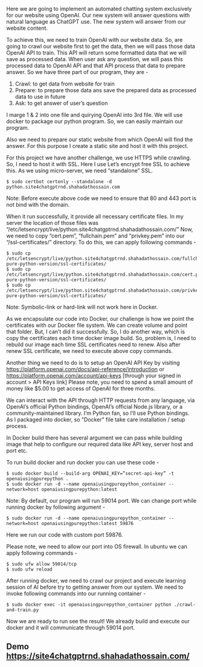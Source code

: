 Here we are going to implement an automated chatting system exclusively for our website using OpenAI. Our new system will answer questions with natural language as ChatGPT use. The new system will answer from our website content.

To achieve this, we need to train OpenAI with our website data. So, are going to crawl our website first to get the data, then we will pass those data OpenAI API to train. This API will return some formatted data that we will save as processed data. When user ask any question, we will pass this processed data to OpenAI API and that API process that data to prepare answer. So we have three part of our program, they are -

1. Crawl: to get data from website for train
2. Prepare: to prepare those data ans save the prepared data as processed data to use in future
3. Ask: to get answer of user’s question

I marge 1 & 2 into one file and quirying OpenAI into 3rd file. We will use docker to package our python program. So, we can easily maintain our program.

Also we need to prepare our static website from which OpenAI will find the answer. For this purpose I create a static site and host it with this project.

For this project we have another challenge, we use HTTPS while crawling. So, I need to host it with SSL. Here I use Let’s encrypt free SSL to achieve this. As we using micro-server, we need “standalone” SSL.
```
$ sudo certbot certonly --standalone -d python.site4chatgptrnd.shahadathossain.com
```
Note: Before execute above code we need to ensure that 80 and 443 port is not bind with the domain.

When it run successfully, it provide all necessary certificate files. In my server the location of those files was “/etc/letsencrypt/live/python.site4chatgptrnd.shahadathossain.com/” Now, we need to copy “cert.pem”, “fullchain.pem” and “privkey.pem” into our “<project-root>/ssl-certificates/” directory. To do this, we can apply following commands -
```
$ sudo cp /etc/letsencrypt/live/python.site4chatgptrnd.shahadathossain.com/fullchain.pem pure-python-version/ssl-certificates/
$ sudo cp /etc/letsencrypt/live/python.site4chatgptrnd.shahadathossain.com/cert.pem pure-python-version/ssl-certificates/
$ sudo cp /etc/letsencrypt/live/python.site4chatgptrnd.shahadathossain.com/privkey.pem pure-python-version/ssl-certificates/
```
Note: Symbolic-link or hard-link will not work here in Docker.

As we encapsulate our code into Docker, our challenge is how we point the certificates with our Docker file system. We can create volume and point that folder. But, I can’t did it successfully. So, I do another way, which is copy the certificates each time docker image build. So, problem is, I need to rebuild our image each time SSL certificates need to renew. Also after renew SSL certificate, we need to execute above copy commands.

Another thing we need to do is to setup an OpenAI API Key by visiting https://platform.openai.com/docs/api-reference/introduction or https://platform.openai.com/account/api-keys [through your signed in account > API Keys link] Please note, you need to spend a small amount of money like $5.00 to get access of OpenAI for three months.

We can interact with the API through HTTP requests from any language, via OpenAI’s official Python bindings, OpenAI’s official Node.js library, or a community-maintained library. I’m Python fan, so I’ll use Python bindings. As I packaged into docker, so "Docker" file take care installation / setup process.

In Docker build there has several argument we can pass while building image that help to configure our required data like API key, server host and port etc.

To run build docker and run docker you can use these code -
```
$ sudo docker build --build-arg OPENAI_KEY=”secret-api-key” -t openaiusingpurepython .
$ sudo docker run -d --name openaiusingpurepython_container --network=host openaiusingpurepython:latest
```
Note: By default, our program will run 59014 port. We can change port while running docker by following argument -
```
$ sudo docker run -d --name openaiusingpurepython_container --network=host openaiusingpurepython:latest 59876
```
Here we run our code with custom port 59876.

Please note, we need to allow our port into OS firewall. In ubuntu we can apply following commands -
```
$ sudo ufw allow 59014/tcp
$ sudo ufw reload
```
After running docker, we need to crawl our project and execute learning session of AI before try to getting answer from our system. We need to invoke following commands into our running container -
```
$ sudo docker exec -it openaiusingpurepython_container python ./crawl-and-train.py
```
Now we are ready to run see the result! We already build and execute our docker and it will communicate through 59014 port.

## Demo https://site4chatgptrnd.shahadathossain.com/
